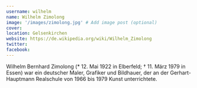 ```yaml
---
username: wilhelm
name: Wilhelm Zimolong
image: '/images/zimolong.jpg' # Add image post (optional)
cover:
location: Gelsenkirchen
website: https://de.wikipedia.org/wiki/Wilhelm_Zimolong
twitter: 
facebook: 
---
```


Wilhelm Bernhard Zimolong (* 12. Mai 1922 in Elberfeld; † 11. März 1979 in Essen) war ein deutscher Maler, Grafiker und Bildhauer, der an der Gerhart-Hauptmann Realschule von 1966 bis 1979 Kunst unterrichtete.


